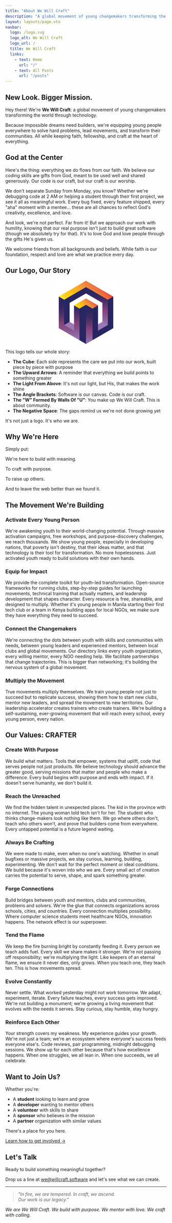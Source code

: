 ```yaml
---
title: "About We Will Craft"
description: "A global movement of young changemakers transforming the world through technology"
layout: layouts/page.vto
navbar:
  logo: /logo.svg
  logo_alt: We Will Craft
  logo_url: /
  title: We Will Craft
  links:
    - text: Home
      url: "/"
    - text: All Posts
      url: "/posts"
---
```


## New Look. Bigger Mission.

Hey there! We're **We Will Craft**: a global movement of young changemakers
transforming the world through technology.

Because impossible dreams need builders, we're equipping young people everywhere to
solve hard problems, lead movements, and transform their communities. All while
keeping faith, fellowship, and craft at the heart of everything.

## God at the Center

Here's the thing: everything we do flows from our faith. We believe our coding
skills are gifts from God, meant to be used well and shared generously. Our code
is our craft, but our craft is our worship.

We don't separate Sunday from Monday, you know? Whether we're debugging code at
2 AM or helping a student through their first project, we see it all as
meaningful work. Every bug fixed, every feature shipped, every "aha" moment with
a mentee... these are all chances to reflect God's creativity, excellence, and
love.

And look, we're not perfect. Far from it! But we approach our work with
humility, knowing that our real purpose isn't just to build great software
(though we absolutely try for that). It's to love God and love people through
the gifts He's given us.

We welcome friends from all backgrounds and beliefs. While faith is our
foundation, respect and love are what we practice every day.

## Our Logo, Our Story

<img src="/favicon.svg" alt="We Will Craft Logo" style="max-width: 200px; height: auto; margin: 0 auto; display: block;">

This logo tells our whole story:

- **The Cube**: Each side represents the care we put into our work, built piece
  by piece with purpose
- **The Upward Arrows**: A reminder that everything we build points to something
  greater
- **The Light From Above**: It's not our light, but His, that makes the work
  shine
- **The Angle Brackets**: Software is our canvas. Code is our craft.
- **The "W" Formed By Walls Of "U"**: You make up We Will Craft. This is about
  community.
- **The Negative Space**: The gaps remind us we're not done growing yet

It's not just a logo. It's who we are.

## Why We're Here

Simply put:

We're here to build with meaning.

To craft with purpose.

To raise up others.

And to leave the web better than we found it.

## The Movement We're Building

### Activate Every Young Person

We're awakening youth to their world-changing potential. Through massive activation
campaigns, free workshops, and purpose-discovery challenges, we reach thousands.
We show young people, especially in developing nations, that poverty isn't destiny,
that their ideas matter, and that technology is their tool for transformation.
No more hopelessness. Just activated youth ready to build solutions with their own hands.

### Equip for Impact

We provide the complete toolkit for youth-led transformation. Open-source frameworks
for running clubs, step-by-step guides for launching movements, technical training
that actually matters, and leadership development that shapes character. Every
resource is free, shareable, and designed to multiply. Whether it's young people
in Manila starting their first tech club or a team in Kenya building apps for local
NGOs, we make sure they have everything they need to succeed.

### Connect the Changemakers

We're connecting the dots between youth with skills and communities with needs,
between young leaders and experienced mentors, between local clubs and global
movements. Our directory links every youth organization, every willing mentor,
every NGO needing help. We facilitate partnerships that change trajectories. This
is bigger than networking; it's building the nervous system of a global movement.

### Multiply the Movement

True movements multiply themselves. We train young people not just to succeed but
to replicate success, showing them how to start new clubs, mentor new leaders, and
spread the movement to new territories. Our leadership accelerator creates trainers
who create trainers. We're building a self-sustaining, ever-growing movement that
will reach every school, every young person, every nation.

## Our Values: CRAFTER

### Create With Purpose

We build what matters. Tools that empower, systems that uplift, code that serves
people not just products. We believe technology should advance the greater good,
serving missions that matter and people who make a difference. Every build begins
with purpose and ends with impact. If it doesn't serve humanity, we don't build it.

### Reach the Unreached

We find the hidden talent in unexpected places. The kid in the province with no
internet. The young woman told tech isn't for her. The student who thinks
change-makers look nothing like them. We go where others don't, teach who others
won't, and prove that builders come from everywhere. Every untapped potential is
a future legend waiting.

### Always Be Crafting

We were made to make, even when no one's watching. Whether in small bugfixes or
massive projects, we stay curious, learning, building, experimenting. We don't
wait for the perfect moment or ideal conditions. We build because it's woven into
who we are. Every small act of creation carries the potential to serve, shape,
and spark something greater.

### Forge Connections

Build bridges between youth and mentors, clubs and communities, problems and
solvers. We're the glue that connects organizations across schools, cities, and
countries. Every connection multiplies possibility. Where computer science students
meet healthcare NGOs, innovation happens. The network effect is our superpower.

### Tend the Flame

We keep the fire burning bright by constantly feeding it. Every person we teach
adds fuel. Every skill we share makes it stronger. We're not passing off
responsibility; we're multiplying the light. Like keepers of an eternal flame,
we ensure it never dies, only grows. When you teach one, they teach ten. This is
how movements spread.

### Evolve Constantly

Never settle. What worked yesterday might not work tomorrow. We adapt, experiment,
iterate. Every failure teaches, every success gets improved. We're not building a
monument; we're growing a living movement that evolves with the needs it serves.
Stay curious, stay humble, stay hungry.

### Reinforce Each Other

Your strength covers my weakness. My experience guides your growth. We're not just
a team; we're an ecosystem where everyone's success feeds everyone else's. Code
reviews, pair programming, midnight debugging sessions. We show up for each other
because that's how excellence happens. When one struggles, we all lean in. When
one succeeds, we all celebrate.

## Want to Join Us?

Whether you're:

- A **student** looking to learn and grow
- A **developer** wanting to mentor others
- A **volunteer** with skills to share
- A **sponsor** who believes in the mission
- A **partner** organization with similar values

There's a place for you here.

[Learn how to get involved →](/getting-involved)

## Let's Talk

Ready to build something meaningful together?

Drop us a line at [we@willcraft.software](mailto:we@willcraft.software) and
let's see what we can create.

---

> _"In fire, we are tempered. In craft, we ascend._\
> _Our work is our legacy."_

_We are We Will Craft. We build with purpose. We mentor with love. We craft with
calling._
